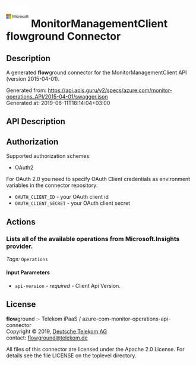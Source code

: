 # ![LOGO](logo.png) MonitorManagementClient **flow**ground Connector

## Description

A generated **flow**ground connector for the MonitorManagementClient API (version 2015-04-01).

Generated from: https://api.apis.guru/v2/specs/azure.com/monitor-operations_API/2015-04-01/swagger.json<br/>
Generated at: 2019-06-11T18:14:04+03:00

## API Description



## Authorization

Supported authorization schemes:
- OAuth2

For OAuth 2.0 you need to specify OAuth Client credentials as environment variables in the connector repository:
* `OAUTH_CLIENT_ID` - your OAuth client id
* `OAUTH_CLIENT_SECRET` - your OAuth client secret

## Actions

### Lists all of the available operations from Microsoft.Insights provider.

*Tags:* `Operations`

#### Input Parameters
* `api-version` - _required_ - Client Api Version.

## License

**flow**ground :- Telekom iPaaS / azure-com-monitor-operations-api-connector<br/>
Copyright © 2019, [Deutsche Telekom AG](https://www.telekom.de)<br/>
contact: flowground@telekom.de

All files of this connector are licensed under the Apache 2.0 License. For details
see the file LICENSE on the toplevel directory.
